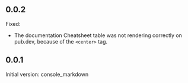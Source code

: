 ## 0.0.2

Fixed:
- The documentation Cheatsheet table was not rendering correctly on pub.dev, because of the `<center>` tag.

## 0.0.1

Initial version: console_markdown
